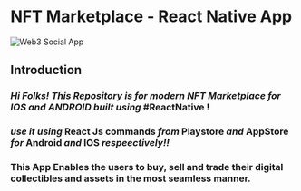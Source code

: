 # NFT Marketplace - React Native App
![Web3 Social App](https://i.ibb.co/ftD562Z/01-BI-WEB3-STACKPOLE-HERO.jpg)

## Introduction
 ### *Hi Folks! This Repository is for modern NFT Marketplace for IOS and ANDROID built using* **#ReactNative** !
 ### *use it using* React Js commands *from* Playstore *and* AppStore *for* Android *and* IOS *respeectively!!*
 ### This App Enables the users to buy, sell and trade their digital collectibles and assets in the most seamless manner.
